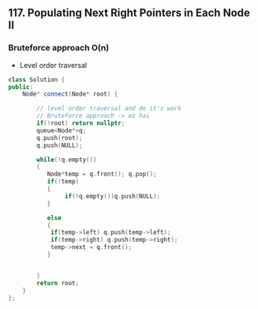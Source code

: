 ## 117. Populating Next Right Pointers in Each Node II

### Bruteforce approach O(n)

- Level order traversal

```cpp
class Solution {
public:
    Node* connect(Node* root) {

        // level order traversal and do it's work
        // Bruteforce approach -> ez hai
        if(!root) return nullptr;
        queue<Node*>q;
        q.push(root);
        q.push(NULL);

        while(!q.empty())
        {
           Node*temp = q.front(); q.pop();
           if(!temp)
           {
                if(!q.empty())q.push(NULL);
           }

           else
           {
            if(temp->left) q.push(temp->left);
            if(temp->right) q.push(temp->right);
            temp->next = q.front();
           }


        }
        return root;
    }
};
```
